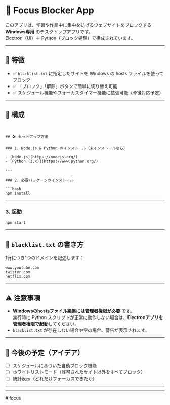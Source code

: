 # 🧠 Focus Blocker App

このアプリは、学習や作業中に集中を妨げるウェブサイトをブロックする **Windows専用** のデスクトップアプリです。  
Electron（UI）＋ Python（ブロック処理）で構成されています。

---

## 🚀 特徴

- ✅ `blacklist.txt` に指定したサイトを Windows の hosts ファイルを使ってブロック
- ✅ 「ブロック」「解除」ボタンで簡単に切り替え可能
- ✅ スケジュール機能やフォーカスタイマー機能に拡張可能（今後対応予定）

---

## 📁 構成

```


## 🛠️ セットアップ方法

### 1. Node.js & Python のインストール（未インストールなら）

- [Node.js](https://nodejs.org/)
- [Python (3.x)](https://www.python.org/)

---

### 2. 必要パッケージのインストール

```bash
npm install
```

---

### 3. 起動

```bash
npm start
```

---

## 📄 `blacklist.txt` の書き方

1行につき1つのドメインを記述します：

```
www.youtube.com
twitter.com
netflix.com
```

---

## ⚠️ 注意事項

- **Windowsのhostsファイル編集には管理者権限が必要** です。  
  実行時に Python スクリプトが正常に動作しない場合は、**Electronアプリを管理者権限で起動**してください。
- `blacklist.txt` が存在しない場合や空の場合、警告が表示されます。

---

## 📌 今後の予定（アイデア）

- [ ] スケジュールに基づいた自動ブロック機能
- [ ] ホワイトリストモード（許可されたサイト以外をすべてブロック）
- [ ] 統計表示（どれだけフォーカスできたか）

---



---
#   f o c u s  
 